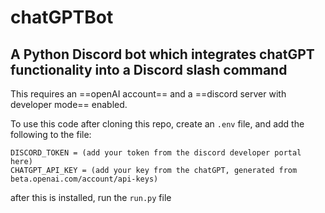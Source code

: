 # chatGPTBot
## A Python Discord bot which integrates chatGPT functionality into a Discord slash command

This requires an ==openAI account== and a ==discord server with developer mode== enabled. 



To use this code after cloning this repo, create an  ````.env```` file, and add the following to the file:

```` 
DISCORD_TOKEN = (add your token from the discord developer portal here)
CHATGPT_API_KEY = (add your key from the chatGPT, generated from beta.openai.com/account/api-keys)
````

after this is installed, run the ```` run.py ```` file
